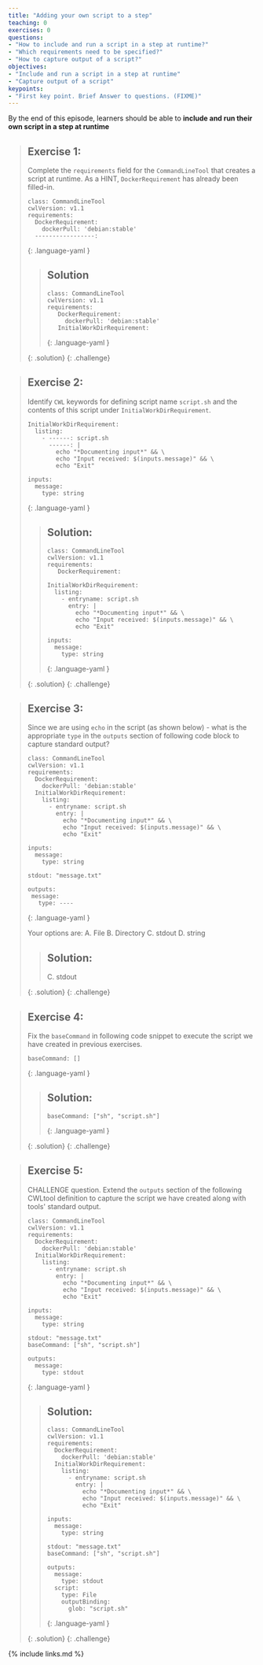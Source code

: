 ```yaml
---
title: "Adding your own script to a step"
teaching: 0
exercises: 0
questions:
- "How to include and run a script in a step at runtime?"
- "Which requirements need to be specified?"
- "How to capture output of a script?"
objectives:
- "Include and run a script in a step at runtime"
- "Capture output of a script"
keypoints:
- "First key point. Brief Answer to questions. (FIXME)"
---
```


By the end of this episode,
learners should be able to
__include and run their own script in a step at runtime__

> ## Exercise 1:
>
> Complete the `requirements` field for the `CommandLineTool` that creates a script at runtime. As a HINT, `DockerRequirement` has already been filled-in.
>
> ~~~
> class: CommandLineTool
> cwlVersion: v1.1
> requirements:
>   DockerRequirement:
>     dockerPull: 'debian:stable'
>   -----------------:
> ~~~
> {: .language-yaml }
>
> > ## Solution
> >
> > ~~~
> > class: CommandLineTool
> > cwlVersion: v1.1
> > requirements:
> >    DockerRequirement:
> >      dockerPull: 'debian:stable'
> >    InitialWorkDirRequirement:
> > ~~~
> > {: .language-yaml }
> >
> {: .solution}
{: .challenge}

> ## Exercise 2:
>
> Identify `CWL` keywords for defining script name `script.sh` and the contents of this script under `InitialWorkDirRequirement`.
>
> ~~~
> InitialWorkDirRequirement:
>   listing:
>     - ------: script.sh
>       ------: |
>         echo "*Documenting input*" && \
>         echo "Input received: $(inputs.message)" && \
>         echo "Exit"
>
> inputs:
>   message:
>     type: string
> ~~~
> {: .language-yaml }
>
> > ## Solution:
> >
> > ~~~
> > class: CommandLineTool
> > cwlVersion: v1.1
> > requirements:
> >    DockerRequirement:
> >
> > InitialWorkDirRequirement:
> >   listing:
> >     - entryname: script.sh
> >       entry: |
> >         echo "*Documenting input*" && \
> >         echo "Input received: $(inputs.message)" && \
> >         echo "Exit"
> >
> > inputs:
> >   message:
> >     type: string
> > ~~~
> > {: .language-yaml }
> >
> {: .solution}
{: .challenge}

> ## Exercise 3:
>
> Since we are using `echo` in the script (as shown below) - what is the appropriate `type` in the `outputs` section of following code block to capture standard output?
>
> ~~~
> class: CommandLineTool
> cwlVersion: v1.1
> requirements:
>   DockerRequirement:
>     dockerPull: 'debian:stable'
>   InitialWorkDirRequirement:
>     listing:
>       - entryname: script.sh
>         entry: |
>           echo "*Documenting input*" && \
>           echo "Input received: $(inputs.message)" && \
>           echo "Exit"
>
> inputs:
>   message:
>     type: string
>
> stdout: "message.txt"
>
> outputs:
>  message:
>    type: ----
> ~~~
> {: .language-yaml }
>
> Your options are:
> A. File
> B. Directory
> C. stdout
> D. string
>
> > ## Solution:
> >
> > C. stdout
> >
> {: .solution}
{: .challenge}

> ## Exercise 4:
>
> Fix the `baseCommand` in following code snippet to execute the script we have created in previous exercises.
>
> ~~~
> baseCommand: []
> ~~~
> {: .language-yaml }
>
> > ## Solution:
> >
> > ~~~
> > baseCommand: ["sh", "script.sh"]
> > ~~~
> > {: .language-yaml }
> >
> {: .solution}
{: .challenge}

> ## Exercise 5:
>
> CHALLENGE question. Extend the `outputs` section of the following CWLtool definition to capture the script we have created along with tools' standard output.
>
> ~~~
> class: CommandLineTool
> cwlVersion: v1.1
> requirements:
>   DockerRequirement:
>     dockerPull: 'debian:stable'
>   InitialWorkDirRequirement:
>     listing:
>       - entryname: script.sh
>         entry: |
>           echo "*Documenting input*" && \
>           echo "Input received: $(inputs.message)" && \
>           echo "Exit"
>
> inputs:
>   message:
>     type: string
>
> stdout: "message.txt"
> baseCommand: ["sh", "script.sh"]
>
> outputs:
>   message:
>     type: stdout
> ~~~
> {: .language-yaml }
>
> > ## Solution:
> >
> > ~~~
> > class: CommandLineTool
> > cwlVersion: v1.1
> > requirements:
> >   DockerRequirement:
> >     dockerPull: 'debian:stable'
> >   InitialWorkDirRequirement:
> >     listing:
> >       - entryname: script.sh
> >         entry: |
> >           echo "*Documenting input*" && \
> >           echo "Input received: $(inputs.message)" && \
> >           echo "Exit"
> >
> > inputs:
> >   message:
> >     type: string
> >
> > stdout: "message.txt"
> > baseCommand: ["sh", "script.sh"]
> >
> > outputs:
> >   message:
> >     type: stdout
> >   script:
> >     type: File
> >     outputBinding:
> >       glob: "script.sh"
> > ~~~
> > {: .language-yaml }
> >
> {: .solution}
{: .challenge}


{% include links.md %}
